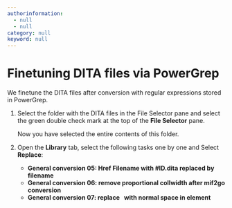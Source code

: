 ```yaml
---
authorinformation:
  - null
  - null
category: null
keyword: null
---
```


# Finetuning DITA files via PowerGrep

We finetune the DITA files after conversion with regular expressions stored in PowerGrep.

1. Select the folder with the DITA files in the File Selector pane and select the green double check mark at the top of the **File Selector** pane.

   Now you have selected the entire contents of this folder.

2. Open the **Library** tab, select the following tasks one by one and Select **Replace**:
   * **General conversion 05: Href Filename with \#ID.dita replaced by filename**
   * **General conversion 06: remove proportional collwidth after mif2go conversion**
   * **General conversion 07: replace   with normal space in  element**

